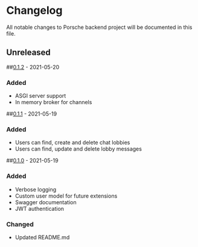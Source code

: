 # Changelog
All notable changes to Porsche backend project will be documented in this file.

## Unreleased

##[0.1.2]() - 2021-05-20
### Added
- ASGI server support
- In memory broker for channels

##[0.1.1]() - 2021-05-19
### Added
- Users can find, create and delete chat lobbies
- Users can find, update and delete lobby messages

##[0.1.0]() - 2021-05-19
### Added
- Verbose logging
- Custom user model for future extensions
- Swagger documentation
- JWT authentication

### Changed
- Updated README.md
